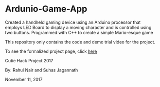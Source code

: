 # Ardunio-Game-App
Created a handheld gaming device using an Arduino processor that employs LED Board to display a moving character and is controlled using two buttons. Programmed with C++ to create a simple Mario-esque game 



 This repository only contains the code and demo trial video for the project.
 
 To see the formalized project page, click [here](https://devpost.com/software/arduinolcdgame#updates)



Cutie Hack Project 2017

By: Rahul Nair and Suhas Jagannath

November 11, 2017

